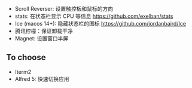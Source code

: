 * Scroll Reverser: 设置触控板和鼠标的方向
* stats: 在状态栏显示 CPU 等信息 https://github.com/exelban/stats
* Ice (macos 14+): 隐藏状态栏的图标 https://github.com/jordanbaird/Ice
* 腾讯柠檬：保证卸载干净
* Magnet: 设置窗口半屏

## To choose

* Iterm2
* Alfred 5: 快速切换应用

